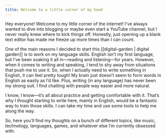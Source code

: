 ```yaml
---
title: Welcome to a little corner of my head
---
```


Hey everyone! Welcome to my little corner of the internet! I've always wanted to dive into blogging or maybe even start a YouTube channel, but I never really knew where to kick things off. Honestly, just opening up a blank text editor has made me freeze up more times than I can count.

One of the main reasons I decided to start this [[digital-garden | digital garden]] is to work on my language skills. English isn’t my first language, but I’ve been soaking it all in—reading and listening—for years. However, when it comes to writing and speaking, I tend to shy away from situations that push me to use it. So, when I actually need to write something in English, it can feel pretty tough! My brain just doesn’t seem to form words in English as easily as I’d like. Plus, writing (in any language) has never been my strong suit. I find chatting with people way easier and more natural.

I know, I know—it’s all about practice and getting comfortable with it. That’s why I thought starting to write here, mainly in English, would be a fantastic way to train those skills. I can take my time and use some tools to help me along the way.

So, here you’ll find my thoughts on a bunch of different topics, like music, technology, languages, games, and whatever else I’m currently obsessed with.
